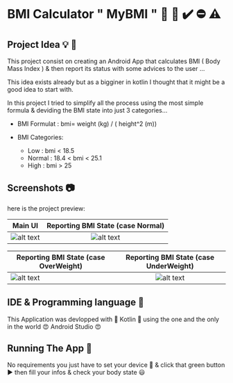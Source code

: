 # BMI Calculator  " MyBMI " 📱 📏 ✔️ ⛔️ ⚠️

## Project Idea 💡 🌟

This project consist on creating an Android App that calculates BMI ( Body Mass Index ) & then report its status with some advices to the user ...

This idea exists already but as a bigginer in kotlin I thought that it might be a good idea to start with.

In this project I tried to simplify all the process using the most simple formula & deviding the BMI state into just 3 categories...

 * BMI Formulat  : bmi= weight (kg) / ( height^2 (m))
 
 * BMI Categories:
 
   * Low    : bmi  < 18.5 
   * Normal : 18.4 < bmi < 25.1
   * High   : bmi  > 25 
   

## Screenshots 📷

here is the project preview:

| Main UI  | Reporting BMI State (case Normal) |
| ------------- |:-------------:|
| ![alt text](https://github.com/NINadjem/BMI-Calculator/blob/master/Screenshots/mainPage.png "first screen" )| ![alt text](https://github.com/NINadjem/BMI-Calculator/blob/master/Screenshots/normalW.png "Normal BMI" ) |


| Reporting BMI State (case OverWeight) | Reporting BMI State (case UnderWeight) |
| ------------- |:-------------:|
| ![alt text](https://github.com/NINadjem/BMI-Calculator/blob/master/Screenshots/overW.png "high BMI" ) | ![alt text](https://github.com/NINadjem/BMI-Calculator/blob/master/Screenshots/underW.png "low BMI" ) |


## IDE & Programming language 🔧

This Application was devlopped with 💜 Kotlin 💜 using the one and the only in the world 😍 Android Studio 😍 

## Running The App 🔌

No requirements you just have to set your device 📱 & click that green button ▶️ then fill your infos & check your body state 😃
